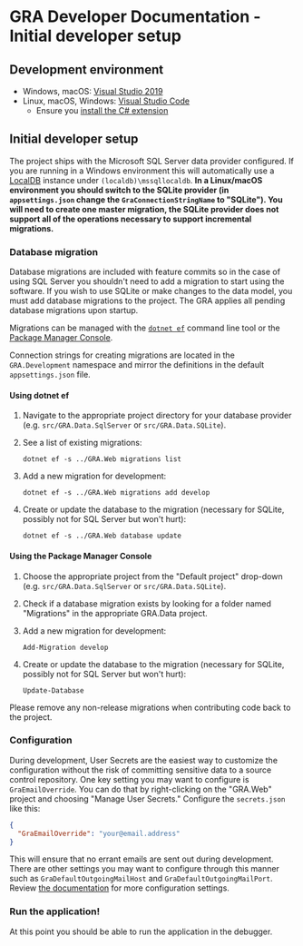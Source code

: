 # GRA Developer Documentation - Initial developer setup

## Development environment

- Windows, macOS: [Visual Studio 2019](https://www.visualstudio.com/vs/)
- Linux, macOS, Windows: [Visual Studio Code](https://code.visualstudio.com/)
  - Ensure you [install the C# extension](https://code.visualstudio.com/docs/runtimes/dotnet)

## Initial developer setup

The project ships with the Microsoft SQL Server data provider configured. If you are running in a Windows environment this will automatically use a [LocalDB](https://msdn.microsoft.com/en-us/library/hh510202.aspx) instance under `(localdb)\mssqllocaldb`. **In a Linux/macOS environment you should switch to the SQLite provider (in `appsettings.json` change the `GraConnectionStringName` to "SQLite"). You will need to create one master migration, the SQLite provider does not support all of the operations necessary to support incremental migrations.**

### Database migration

Database migrations are included with feature commits so in the case of using SQL Server you shouldn't need to add a migration to start using the software. If you wish to use SQLite or make changes to the data model, you must add database migrations to the project. The GRA applies all pending database migrations upon startup.

Migrations can be managed with the [`dotnet ef`](https://docs.microsoft.com/en-us/ef/core/miscellaneous/cli/dotnet) command line tool or the [Package Manager Console](https://docs.microsoft.com/en-us/ef/core/miscellaneous/cli/powershell).

Connection strings for creating migrations are located in the `GRA.Development` namespace and mirror the definitions in the default `appsettings.json` file.

#### Using dotnet ef

1. Navigate to the appropriate project directory for your database provider (e.g. `src/GRA.Data.SqlServer` or `src/GRA.Data.SQLite`).
2. See a list of existing migrations:

   `dotnet ef -s ../GRA.Web migrations list`

3. Add a new migration for development:

   `dotnet ef -s ../GRA.Web migrations add develop`

4. Create or update the database to the migration (necessary for SQLite, possibly not for SQL Server but won't hurt):

   `dotnet ef -s ../GRA.Web database update`

#### Using the Package Manager Console

1. Choose the appropriate project from the "Default project" drop-down (e.g. `src/GRA.Data.SqlServer` or `src/GRA.Data.SQLite`).
2. Check if a database migration exists by looking for a folder named "Migrations" in the appropriate GRA.Data project.
3. Add a new migration for development:

   `Add-Migration develop`

4. Create or update the database to the migration (necessary for SQLite, possibly not for SQL Server but won't hurt):

   `Update-Database`

Please remove any non-release migrations when contributing code back to the project.

### Configuration

During development, User Secrets are the easiest way to customize the configuration without the risk of committing sensitive data to a source control repository. One key setting you may want to configure is `GraEmailOverride`. You can do that by right-clicking on the "GRA.Web" project and choosing "Manage User Secrets." Configure the `secrets.json` like this:

```json
{
  "GraEmailOverride": "your@email.address"
}
```

This will ensure that no errant emails are sent out during development. There are other settings you may want to configure through this manner such as `GraDefaultOutgoingMailHost` and `GraDefaultOutgoingMailPort`. Review [the documentation](http://manual.greatreadingadventure.com/en/latest/technical/appsettings/) for more configuration settings.

### Run the application!

At this point you should be able to run the application in the debugger.
